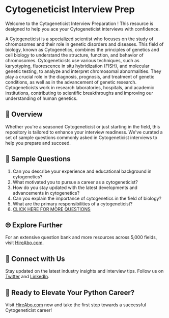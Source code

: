 # Cytogeneticist Interview Prep

Welcome to the Cytogeneticist Interview Preparation ! This resource is designed to help you ace your Cytogeneticist interviews with confidence.

A Cytogeneticist is a specialized scientist who focuses on the study of chromosomes and their role in genetic disorders and diseases. This field of biology, known as Cytogenetics, combines the principles of genetics and cell biology to understand the structure, function, and behavior of chromosomes. Cytogeneticists use various techniques, such as karyotyping, fluorescence in situ hybridization (FISH), and molecular genetic testing, to analyze and interpret chromosomal abnormalities. They play a crucial role in the diagnosis, prognosis, and treatment of genetic conditions, as well as in the advancement of genetic research. Cytogeneticists work in research laboratories, hospitals, and academic institutions, contributing to scientific breakthroughs and improving our understanding of human genetics.

## 🚀 Overview

Whether you're a seasoned Cytogeneticist or just starting in the field, this repository is tailored to enhance your interview readiness. We've curated a set of sample questions commonly asked in Cytogeneticist interviews to help you prepare and succeed.

## 📝 Sample Questions

1. Can you describe your experience and educational background in cytogenetics?
2. What motivated you to pursue a career as a cytogeneticist?
3. How do you stay updated with the latest developments and advancements in cytogenetics?
4. Can you explain the importance of cytogenetics in the field of biology?
5. What are the primary responsibilities of a cytogeneticist?
6. [CLICK HERE FOR MORE QUESTIONS](https://hireabo.com/job/5_1_31/Cytogeneticist)

## 🌐 Explore Further

For an extensive question bank and more resources across 5,000 fields, visit [HireAbo.com](https://www.hireabo.com).

## 📱 Connect with Us

Stay updated on the latest industry insights and interview tips. Follow us on [Twitter](https://twitter.com/hireabo) and [LinkedIn](https://www.linkedin.com/in/hire-abo-3609972a8/).

## 🚀 Ready to Elevate Your Python Career?

Visit [HireAbo.com](https://www.hireabo.com) now and take the first step towards a successful Cytogeneticist career!